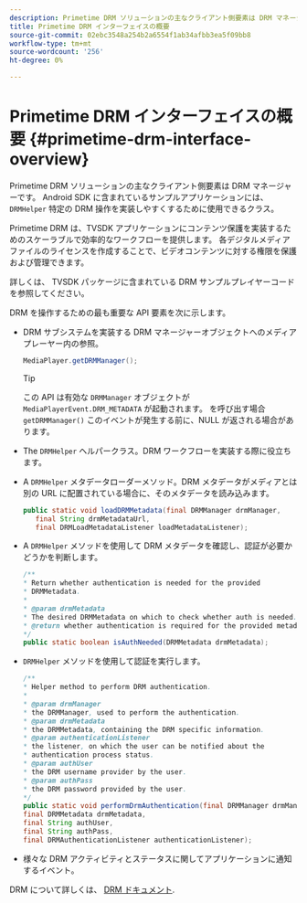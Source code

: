 ```yaml
---
description: Primetime DRM ソリューションの主なクライアント側要素は DRM マネージャーです。 Android SDK に含まれるサンプルアプリケーションには、特定の DRM 操作を実装しやすくするために使用できる DRMHelper クラスも含まれています。
title: Primetime DRM インターフェイスの概要
source-git-commit: 02ebc3548a254b2a6554f1ab34afbb3ea5f09bb8
workflow-type: tm+mt
source-wordcount: '256'
ht-degree: 0%

---
```


# Primetime DRM インターフェイスの概要 {#primetime-drm-interface-overview}

Primetime DRM ソリューションの主なクライアント側要素は DRM マネージャーです。 Android SDK に含まれているサンプルアプリケーションには、 `DRMHelper` 特定の DRM 操作を実装しやすくするために使用できるクラス。

<!--<a id="section_4DD54E085AB345FE9BE00865E56B28DB"></a>-->

Primetime DRM は、TVSDK アプリケーションにコンテンツ保護を実装するためのスケーラブルで効率的なワークフローを提供します。 各デジタルメディアファイルのライセンスを作成することで、ビデオコンテンツに対する権限を保護および管理できます。

詳しくは、 TVSDK パッケージに含まれている DRM サンプルプレイヤーコードを参照してください。

DRM を操作するための最も重要な API 要素を次に示します。

* DRM サブシステムを実装する DRM マネージャーオブジェクトへのメディアプレーヤー内の参照。

  ```java
  MediaPlayer.getDRMManager();
  ```

  >[!TIP]
  >
  >この API は有効な `DRMManager` オブジェクトが `MediaPlayerEvent.DRM_METADATA` が起動されます。 を呼び出す場合 `getDRMManager()` このイベントが発生する前に、NULL が返される場合があります。

* The `DRMHelper` ヘルパークラス。DRM ワークフローを実装する際に役立ちます。
* A `DRMHelper` メタデータローダーメソッド。DRM メタデータがメディアとは別の URL に配置されている場合に、そのメタデータを読み込みます。

  ```java
  public static void loadDRMMetadata(final DRMManager drmManager,  
     final String drmMetadataUrl,  
     final DRMLoadMetadataListener loadMetadataListener);
  ```

* A `DRMHelper` メソッドを使用して DRM メタデータを確認し、認証が必要かどうかを判断します。

  ```java
  /** 
  * Return whether authentication is needed for the provided 
  * DRMMetadata. 
  * 
  * @param drmMetadata 
  * The desired DRMMetadata on which to check whether auth is needed. 
  * @return whether authentication is required for the provided metadata 
  */ 
  public static boolean isAuthNeeded(DRMMetadata drmMetadata);
  ```

* `DRMHelper` メソッドを使用して認証を実行します。

  ```java
  /** 
  * Helper method to perform DRM authentication. 
  * 
  * @param drmManager 
  * the DRMManager, used to perform the authentication. 
  * @param drmMetadata 
  * the DRMMetadata, containing the DRM specific information. 
  * @param authenticationListener 
  * the listener, on which the user can be notified about the 
  * authentication process status. 
  * @param authUser 
  * the DRM username provider by the user. 
  * @param authPass 
  * the DRM password provided by the user. 
  */ 
  public static void performDrmAuthentication(final DRMManager drmManager,  
  final DRMMetadata drmMetadata,  
  final String authUser,  
  final String authPass,  
  final DRMAuthenticationListener authenticationListener);
  ```

* 様々な DRM アクティビティとステータスに関してアプリケーションに通知するイベント。

DRM について詳しくは、 [DRM ドキュメント](https://helpx.adobe.com/primetime/user-guide.html).
